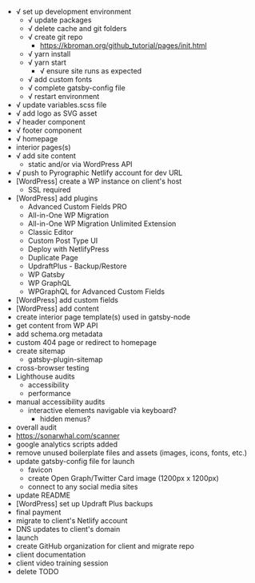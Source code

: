 - √ set up development environment
  - √ update packages
  - √ delete cache and git folders
  - √ create git repo
    - https://kbroman.org/github_tutorial/pages/init.html
  - √ yarn install
  - √ yarn start
    - √ ensure site runs as expected
  - √ add custom fonts
  - √ complete gatsby-config file
  - √ restart environment
- √ update variables.scss file
- √ add logo as SVG asset
- √ header component
- √ footer component
- √ homepage
- interior pages(s)
- √ add site content
  - static and/or via WordPress API
- √ push to Pyrographic Netlify account for dev URL
- [WordPress] create a WP instance on client's host
  - SSL required
- [WordPress] add plugins
  - Advanced Custom Fields PRO
  - All-in-One WP Migration
  - All-in-One WP Migration Unlimited Extension
  - Classic Editor
  - Custom Post Type UI
  - Deploy with NetlifyPress
  - Duplicate Page
  - UpdraftPlus - Backup/Restore
  - WP Gatsby
  - WP GraphQL
  - WPGraphQL for Advanced Custom Fields
- [WordPress] add custom fields
- [WordPress] add content
- create interior page template(s) used in gatsby-node
- get content from WP API
- add schema.org metadata
- custom 404 page or redirect to homepage
- create sitemap
  - gatsby-plugin-sitemap
- cross-browser testing
- Lighthouse audits
  - accessibility
  - performance
- manual accessibility audits
  - interactive elements navigable via keyboard?
    - hidden menus?
- overall audit
- https://sonarwhal.com/scanner
- google analytics scripts added
- remove unused boilerplate files and assets (images, icons, fonts, etc.)
- update gatsby-config file for launch
  - favicon
  - create Open Graph/Twitter Card image (1200px x 1200px)
  - connect to any social media sites
- update README
- [WordPress] set up Updraft Plus backups
- final payment
- migrate to client's Netlify account
- DNS updates to client's domain
- launch
- create GitHub organization for client and migrate repo
- client documentation
- client video training session
- delete TODO
